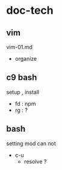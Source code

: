 
# doc-tech


## vim

vim-01.md
- organize


## c9 bash

setup , install

- fd : npm
- rg : ?


## bash

setting mod can not
- c-u
  - resolve ?



